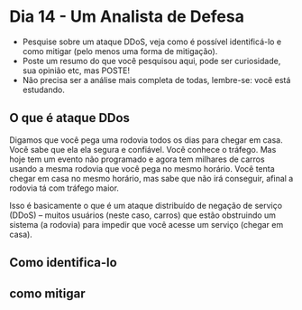# Dia 14 - Um Analista de Defesa

- Pesquise sobre um ataque DDoS, veja como é possível identificá-lo e como mitigar (pelo menos uma forma de mitigação). 
- Poste um resumo do que você pesquisou aqui, pode ser curiosidade, sua opinião etc, mas POSTE! 
- Não precisa ser a análise mais completa de todas, lembre-se: você está estudando.

## O que é ataque DDos

Digamos que você pega uma rodovia todos
os dias para chegar em casa. Você sabe que ela
ela segura e confiável. Você conhece o 
tráfego. Mas hoje tem um evento não programado
e agora tem milhares de carros usando a mesma
rodovia que você pega no mesmo horário.
Você tenta chegar em casa no mesmo horário,
mas sabe que não irá conseguir, afinal
a rodovia tá com tráfego maior.


Isso é basicamente o que é um ataque distribuído de negação de serviço (DDoS) – muitos usuários (neste caso, carros) que estão obstruindo um sistema (a rodovia) para impedir que você acesse um serviço (chegar em casa).

## Como identifica-lo

## como mitigar
